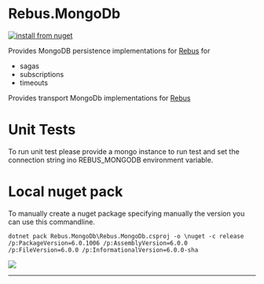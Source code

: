 # Rebus.MongoDb

[![install from nuget](https://img.shields.io/nuget/v/Rebus.MongoDb.svg?style=flat-square)](https://www.nuget.org/packages/Rebus.MongoDb)

Provides MongoDB persistence implementations for [Rebus](https://github.com/rebus-org/Rebus) for

* sagas
* subscriptions
* timeouts
 
Provides transport MongoDb implementations for [Rebus](https://github.com/rebus-org/Rebus) 

# Unit Tests

To run unit test please provide a mongo instance to run test and set the connection string ino REBUS_MONGODB environment variable.

# Local nuget pack

To manually create a nuget package specifying manually the version you can use this commandline.

```
dotnet pack Rebus.MongoDb\Rebus.MongoDb.csproj -o \nuget -c release /p:PackageVersion=6.0.1006 /p:AssemblyVersion=6.0.0 /p:FileVersion=6.0.0 /p:InformationalVersion=6.0.0-sha
```

![](https://raw.githubusercontent.com/rebus-org/Rebus/master/artwork/little_rebusbus2_copy-200x200.png)

---


